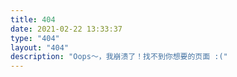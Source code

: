 ```yaml
---
title: 404
date: 2021-02-22 13:33:37
type: "404"
layout: "404"
description: "Oops～，我崩溃了！找不到你想要的页面 :("
---
```

